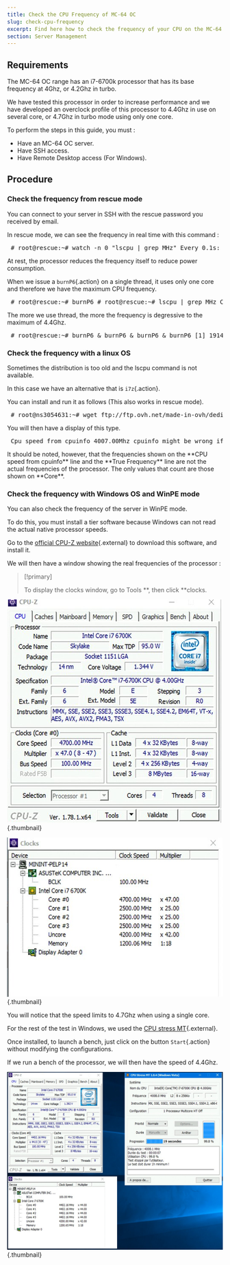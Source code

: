 ```yaml
---
title: Check the CPU Frequency of MC-64 OC
slug: check-cpu-frequency
excerpt: Find here how to check the frequency of your CPU on the MC-64 OC server.
section: Server Management
---
```



## Requirements
The MC-64 OC range has an i7-6700k processor that has its base frequency at 4Ghz, or 4.2Ghz in turbo.

We have tested this processor in order to increase performance and we have developed an overclock profile of this processor to 4.4Ghz in use on several core, or 4.7Ghz in turbo mode using only one core.

To perform the steps in this guide, you must :

- Have an MC-64 OC server.
- Have SSH access.
- Have Remote Desktop access (For Windows).


## Procedure

### Check the frequency from rescue mode
You can connect to your server in SSH with the rescue password you received by email.

In rescue mode, we can see the frequency in real time with this command :

<div> <style type="text/css" scoped>span.prompt:before{content:"# ";}</style> <pre class="highlight command-prompt"> <span class="prompt">root@rescue:~# watch -n 0 "lscpu | grep MHz"</span> <span class="output">Every 0.1s: lscpu | grep MHz                                                  Sat Jan  7 20:36:21 2017</span> <span class="blank">&nbsp;</span> <span class="output">CPU MHz:               800.312</span> <span class="output">CPU max MHz:           4700.0000</span> <span class="output">CPU min MHz:           800.0000</span> </pre></div>
At rest, the processor reduces the frequency itself to reduce power consumption.

When we issue a `burnP6`{.action} on a single thread, it uses only one core and therefore we have the maximum CPU frequency.

<div> <style type="text/css" scoped>span.prompt:before{content:"# ";}</style> <pre class="highlight command-prompt"> <span class="prompt">root@rescue:~# burnP6</span> <span class="prompt">root@rescue:~# lscpu | grep MHz</span> <span class="output">CPU MHz:               4671.562</span> <span class="output">CPU max MHz:           4700.0000</span> <span class="output">CPU min MHz:           800.0000</span> </pre></div>
The more we use thread, the more the frequency is degressive to the maximum of 4.4Ghz.

<div> <style type="text/css" scoped>span.prompt:before{content:"# ";}</style> <pre class="highlight command-prompt"> <span class="prompt">root@rescue:~# burnP6 & burnP6 & burnP6 & burnP6</span> <span class="output">[1] 19146</span> <span class="output">[2] 19147</span> <span class="output">[3] 19148</span> <span class="blank">&nbsp;</span> <span class="prompt">root@rescue:~# lscpu | grep MHz</span> <span class="output">CPU MHz:               4400.625</span> <span class="output">CPU max MHz:           4700.0000</span> <span class="output">CPU min MHz:           800.0000</span> </pre></div>

### Check the frequency with a linux OS
Sometimes the distribution is too old and the lscpu command is not available.

In this case we have an alternative that is `i7z`{.action}.

You can install and run it as follows (This also works in rescue mode).

<div> <style type="text/css" scoped>span.prompt:before{content:"# ";}</style> <pre class="highlight command-prompt"> <span class="prompt">root@ns3054631:~# wget ftp://ftp.ovh.net/made-in-ovh/dedie/bench/i7z_64bit</span> <span class="output">converted 'ftp://ftp.ovh.net/made-in-ovh/dedie/bench/i7z_64bit' (ANSI_X3.4-1968) -> 'ftp://ftp.ovh.net/made-in-ovh/dedie/bench/i7z_64bit' (UTF-8)</span> <span class="output">--2017-01-14 12:20:09--  ftp://ftp.ovh.net/made-in-ovh/dedie/bench/i7z_64bit</span> <span class="output">       => 'i7z_64bit'</span> <span class="output">Resolving ftp.ovh.net (ftp.ovh.net)... 213.186.33.9</span> <span class="output">Connecting to ftp.ovh.net (ftp.ovh.net)|213.186.33.9|:21... connected.</span> <span class="output">Logging in as anonymous ... Logged in!</span> <span class="output">==> SYST ... done.    ==> PWD ... done.</span> <span class="output">==> TYPE I ... done.  ==> CWD (1) /made-in-ovh/dedie/bench ... done.</span> <span class="output">==> SIZE i7z_64bit ... 1053813</span> <span class="output">==> PASV ... done.    ==> RETR i7z_64bit ... done.</span> <span class="output">Length: 1053813 (1.0M) (unauthoritative)</span> <span class="blank">&nbsp;</span> <span class="output">i7z_64bit                 100%[=====================================>]   1.00M  --.-KB/s   in 0.08s</span> <span class="blank">&nbsp;</span> <span class="output">2017-01-14 12:20:09 (12.0 MB/s) - 'i7z_64bit' saved [1053813]</span> <span class="blank">&nbsp;</span> <span class="prompt">root@ns3054631:~# chmod +x i7z_64bit</span> <span class="prompt">root@ns3054631:~# ./i7z_64bit</span> </pre></div>
You will then have a display of this type.

<div> <style type="text/css" scoped>span.prompt:before{content:"# ";}</style> <pre class="highlight command-prompt"> <span class="output">Cpu speed from cpuinfo 4007.00Mhz</span> <span class="output">cpuinfo might be wrong if cpufreq is enabled. To guess correctly try estimating via tsc</span> <span class="output">Linux's inbuilt cpu_khz code emulated now</span> <span class="output">True Frequency (without accounting Turbo) 4007 MHz</span> <span class="output">CPU Multiplier 40x || Bus clock frequency (BCLK) 100.18 MHz</span> <span class="blank">&nbsp;</span> <span class="output">Socket [0] - [physical cores=4, logical cores=8, max online cores ever=4]</span> <span class="output">TURBO ENABLED on 4 Cores, Hyper Threading ON</span> <span class="output">True Frequency 4107.18 MHz (100.18 x [41])</span> <span class="output">Max TURBO Multiplier (if Enabled) with 1/2/3/4 Cores is  47x/46x/45x/44x</span> <span class="output">Current Frequency 800.65 MHz [100.18 x 7.99] (Max of below)</span> <span class="output">       Core [core-id]  :Actual Freq (Mult.)      C0%   Halt(C1)%  C3 %   C6 %  Temp</span> <span class="output">       Core 1 [0]:       799.57 (7.98x)           1     100       0       0    22</span> <span class="output">       Core 2 [1]:       799.74 (7.98x)           1      99       0       1    23</span> <span class="output">       Core 3 [2]:       799.83 (7.98x)           1     100       0       0    24</span> <span class="output">       Core 4 [3]:       800.65 (7.99x)           1     100       0       0    21</span> <span class="blank">&nbsp;</span> <span class="blank">&nbsp;</span> <span class="blank">&nbsp;</span> <span class="output">C0 = Processor running without halting</span> <span class="output">C1 = Processor running with halts (States >C0 are power saver)</span> <span class="output">C3 = Cores running with PLL turned off and core cache turned off</span> <span class="output">C6 = Everything in C3 + core state saved to last level cache</span> <span class="output">  Above values in table are in percentage over the last 1 sec</span> <span class="output">[core-id] refers to core-id number in /proc/cpuinfo</span> <span class="output">'Garbage Values' message printed when garbage values are read</span> <span class="output">  Ctrl+C to exit</span> </pre></div>
It should be noted, however, that the frequencies shown on the **CPU speed from cpuinfo** line and the **True Frequency** line are not the actual frequencies of the processor. The only values that count are those shown on **Core**.


### Check the frequency with Windows OS and WinPE mode
You can also check the frequency of the server in WinPE mode.

To do this, you must install a tier software because Windows can not read the actual native processor speeds.

Go to the [official CPU-Z website](http://www.cpuid.com/softwares/cpu-z.html){.external} to download this software, and install it.

We will then have a window showing the real frequencies of the processor :



> [!primary]
>
> To display the clocks window, go to Tools **, then click **clocks.
> 


![freq_win1](images/guide_freq_win1.png){.thumbnail}


![freq_win2](images/guide_freq_win2.png){.thumbnail}

You will notice that the speed limits to 4.7Ghz when using a single core.

For the rest of the test in Windows, we used the [CPU stress MT](http://www.octeam.fr/remository/utilitaires-cpu/cpu-stress-mt.html){.external}.

Once installed, to launch a bench, just click on the button `Start`{.action} without modifying the configurations.

If we run a bench of the processor, we will then have the speed of 4.4Ghz.


![freq_win3](images/guide_freq_win3.png){.thumbnail}